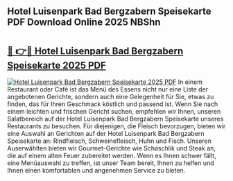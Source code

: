 ## Hotel Luisenpark Bad Bergzabern Speisekarte PDF Download Online 2025 NBShn

# <h2><a href="http://gcboyl.nevu.top/?p=Hotel+Luisenpark+Bad+Bergzabern+Speisekarte">🔗 👉🔴 Hotel Luisenpark Bad Bergzabern Speisekarte 2025 PDF</a></h2>

[![Hotel Luisenpark Bad Bergzabern Speisekarte 2025 PDF](https://i.imgur.com/dBaPXMq.png)](http://gcboyl.nevu.top/?p=Hotel+Luisenpark+Bad+Bergzabern+Speisekarte)
In einem Restaurant oder Café ist das Menü des Essens nicht nur eine Liste der angebotenen Gerichte, sondern auch eine Gelegenheit für Sie, etwas zu finden, das für Ihren Geschmack köstlich und passend ist. Wenn Sie nach einem leichten und frischen Gericht suchen, empfehlen wir Ihnen, unseren Salatbereich auf der Hotel Luisenpark Bad Bergzabern Speisekarte unseres Restaurants zu besuchen. Für diejenigen, die Fleisch bevorzugen, bieten wir eine Auswahl an Gerichten auf der Hotel Luisenpark Bad Bergzabern Speisekarte an: Rindfleisch, Schweinefleisch, Huhn und Fisch. Unseren Auserwählten bieten wir Gourmet-Gerichte wie Schaschlik und Steak an, die auf einem alten Feuer zubereitet werden. Wenn es Ihnen schwer fällt, eine Menüauswahl zu treffen, ist unser Team bereit, Ihnen zu helfen und Ihnen einen komfortablen und angenehmen Service zu bieten.
